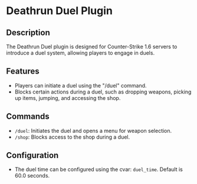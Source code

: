 # Deathrun Duel Plugin

## Description

The Deathrun Duel plugin is designed for Counter-Strike 1.6 servers to introduce a duel system, allowing players to engage in duels.

## Features

- Players can initiate a duel using the "/duel" command.
- Blocks certain actions during a duel, such as dropping weapons, picking up items, jumping, and accessing the shop.

## Commands

- `/duel`: Initiates the duel and opens a menu for weapon selection.
- `/shop`: Blocks access to the shop during a duel.

## Configuration

- The duel time can be configured using the cvar: `duel_time`. Default is 60.0 seconds.
